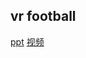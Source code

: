 ## vr football
[ppt](https://kdocs.cn/l/coIsCJ8aqcxN)
[视频](https://pan.baidu.com/s/1yYf-X50esZ3JZDttpIkVmg?pwd=5473)
